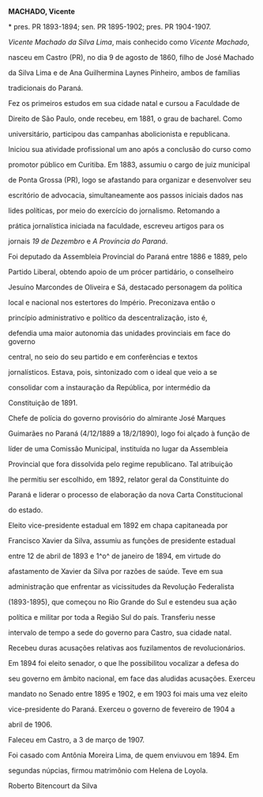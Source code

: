**MACHADO, Vicente**



\* pres. PR 1893-1894; sen. PR 1895-1902; pres. PR 1904-1907.



*Vicente Machado da Silva Lima*, mais conhecido como *Vicente Machado*,

nasceu em Castro (PR), no dia 9 de agosto de 1860, filho de José Machado

da Silva Lima e de Ana Guilhermina Laynes Pinheiro, ambos de famílias

tradicionais do Paraná.



Fez os primeiros estudos em sua cidade natal e cursou a Faculdade de

Direito de São Paulo, onde recebeu, em 1881, o grau de bacharel. Como

universitário, participou das campanhas abolicionista e republicana.

Iniciou sua atividade profissional um ano após a conclusão do curso como

promotor público em Curitiba. Em 1883, assumiu o cargo de juiz municipal

de Ponta Grossa (PR), logo se afastando para organizar e desenvolver seu

escritório de advocacia, simultaneamente aos passos iniciais dados nas

lides políticas, por meio do exercício do jornalismo. Retomando a

prática jornalística iniciada na faculdade, escreveu artigos para os

jornais *19 de Dezembro* e *A Província do Paraná*.



Foi deputado da Assembleia Provincial do Paraná entre 1886 e 1889, pelo

Partido Liberal, obtendo apoio de um prócer partidário, o conselheiro

Jesuíno Marcondes de Oliveira e Sá, destacado personagem da política

local e nacional nos estertores do Império. Preconizava então o

princípio administrativo e político da descentralização, isto é,

defendia uma maior autonomia das unidades provinciais em face do governo

central, no seio do seu partido e em conferências e textos

jornalísticos. Estava, pois, sintonizado com o ideal que veio a se

consolidar com a instauração da República, por intermédio da

Constituição de 1891.



Chefe de polícia do governo provisório do almirante José Marques

Guimarães no Paraná (4/12/1889 a 18/2/1890), logo foi alçado à função de

líder de uma Comissão Municipal, instituída no lugar da Assembleia

Provincial que fora dissolvida pelo regime republicano. Tal atribuição

lhe permitiu ser escolhido, em 1892, relator geral da Constituinte do

Paraná e liderar o processo de elaboração da nova Carta Constitucional

do estado.



Eleito vice-presidente estadual em 1892 em chapa capitaneada por

Francisco Xavier da Silva, assumiu as funções de presidente estadual

entre 12 de abril de 1893 e 1^o^ de janeiro de 1894, em virtude do

afastamento de Xavier da Silva por razões de saúde. Teve em sua

administração que enfrentar as vicissitudes da Revolução Federalista

(1893-1895), que começou no Rio Grande do Sul e estendeu sua ação

política e militar por toda a Região Sul do país. Transferiu nesse

intervalo de tempo a sede do governo para Castro, sua cidade natal.

Recebeu duras acusações relativas aos fuzilamentos de revolucionários.

Em 1894 foi eleito senador, o que lhe possibilitou vocalizar a defesa do

seu governo em âmbito nacional, em face das aludidas acusações. Exerceu

mandato no Senado entre 1895 e 1902, e em 1903 foi mais uma vez eleito

vice-presidente do Paraná. Exerceu o governo de fevereiro de 1904 a

abril de 1906.



Faleceu em Castro, a 3 de março de 1907.



Foi casado com Antônia Moreira Lima, de quem enviuvou em 1894. Em

segundas núpcias, firmou matrimônio com Helena de Loyola.



Roberto Bitencourt da Silva



